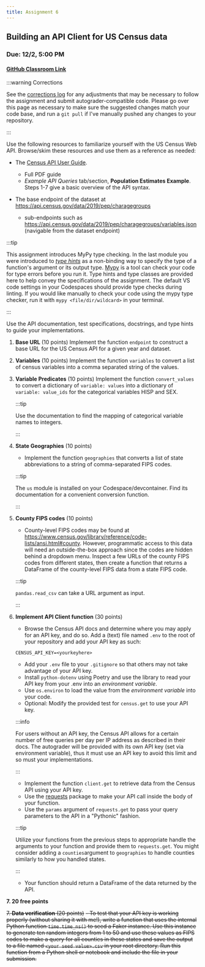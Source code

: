 ```yaml
---
title: Assignment 6
---
```


## Building an API Client for US Census data
### Due: 12/2, 5:00 PM

#### [GitHub Classroom Link](https://classroom.github.com/a/bISSMHjc)

:::warning Corrections

See the [corrections log](corrections) for any adjustments that may be necessary to follow the assignment and submit autograder-compatible code. Please go over this page as necessary to make sure the suggested changes match your code base, and run a `git pull` if I've manually pushed any changes to your repository.

:::

Use the following resources to familiarize yourself with the US Census Web API. Browse/skim these resources and use them as a reference as needed:
- The [Census API User Guide](https://www.census.gov/data/developers/guidance/api-user-guide.Example_API_Queries.html). 
    - Full PDF guide
    - *Example API Queries* tab/section, **Population Estimates Example**. Steps 1-7 give a basic overview of the API syntax. 

- The base endpoint of the dataset at https://api.census.gov/data/2019/pep/charagegroups
    - sub-endpoints such as https://api.census.gov/data/2019/pep/charagegroups/variables.json (navigable from the dataset endpoint)


:::tip

This assignment introduces MyPy type checking. In the last module you were introduced to [*type hints*](https://docs.python.org/3/library/typing.html) as a non-binding way to specify the type of a function's argument or its output type. [Mypy](https://mypy.readthedocs.io/en/stable/index.html) is a tool can check your code for type errors before you run it. Type hints and type classes are provided here to help convey the specifications of the assignment. The default VS code settings in your Codespaces should provide type checks during linting. If you would like manually to check your code using the mypy type checker, run it with `mypy <file/dir/wildcard>`  in your terminal.

:::

Use the API documentation, test specifications, docstrings, and type hints to guide your implementations. 

1. **Base URL** (10 points)
    Implement the function `endpoint` to construct a base URL for the US Census API for a given year and dataset. 

2. **Variables** (10 points)
    Implement the function `variables` to convert a list of census variables into a comma separated string of the values.
    
3. **Variable Predicates** (10 points)
    Implement the function `convert_values` to convert a dictionary of `variable: values` into a dictionary of `variable: value_ids` for the categorical variables HISP and SEX.

    :::tip

    Use the documentation to find the mapping of categorical variable names to integers.

    :::


4. **State Geographies** (10 points)
    - Implement the function `geographies` that converts a list of state abbreviations to a string of comma-separated FIPS codes. 

    :::tip

    The `us` module is installed on your Codespace/devcontainer. Find its documentation for a convenient conversion function.

    :::


5. **County FIPS codes** (10 points)
    - County-level FIPS codes may be found at https://www.census.gov/library/reference/code-lists/ansi.html#county. However, programmatic access to this data will need an outside-the-box approach since the codes are hidden behind a dropdown menu. Inspect a few URLs of the county FIPS codes from different states, then create a function that returns a DataFrame of the county-level FIPS data from a state FIPS code.
    
    :::tip

    `pandas.read_csv` can take a URL argument as input.

    :::

6. **Implement API Client function** (30 points) 

    - Browse the Census API docs and determine where you may apply for an API key, and do so. Add a (text) file named `.env` to the root of your repository and add your API key as such:
    ```
    CENSUS_API_KEY=<yourkeyhere>
    ```
    - Add your `.env` file to your `.gitignore` so that others may not take advantage of your API key.        
    - Install `python-dotenv` using Poetry and use the library to read your API key from your .env into an *environment variable*.
    - Use `os.environ` to load the value from the *environment variable* into your code.
    - Optional: Modify the provided test for `census.get` to use your API key.

    :::info

    For users without an API key, the Census API allows for a certain number of free queries per day per IP address as described in their docs. The autograder will be provided with its own API key (set via environment variable), thus it must use an API key to avoid this limit and so must your implementations.

    :::

    - Implement the function `client.get` to retrieve data from the Census API using your API key.
    - Use the [requests](https://docs.python-requests.org/en/latest/) package to make your API call inside the body of your function.
    - Use the `params` argument of `requests.get` to pass your query parameters to the API in a "Pythonic" fashion.
    
    :::tip

    Utilize your functions from the previous steps to appropriate handle the arguments to your function and provide them to `requests.get`. You might consider adding a `counties`argument to  `geographies` to handle counties similarly to how you handled states.

    :::

    - Your function should return a DataFrame of the data returned by the API.


**7. 20 free points**

~~7. **Data verification** (20 points)~~
    ~~- To test that your API key is working properly (without sharing it with me!), write a function that uses the internal Python function `time.time_ns()` to seed a Faker instance. Use this instance to generate ten random integers from 1 to 50 and use these values as FIPS codes to make a query for all counties in these states and save the output to a file named `<your seed value>.csv` in your root directory. Run this function from a Python shell or notebook and include the file in your submission.~~